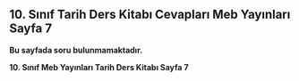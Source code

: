 ## 10. Sınıf Tarih Ders Kitabı Cevapları Meb Yayınları Sayfa 7

**Bu sayfada soru bulunmamaktadır.**

**10. Sınıf Meb Yayınları Tarih Ders Kitabı Sayfa 7**
